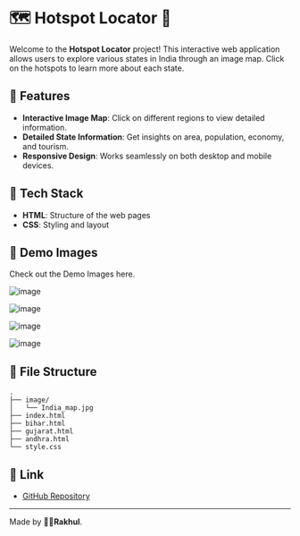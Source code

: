 # 🗺️ **Hotspot Locator** 📍

Welcome to the **Hotspot Locator** project! This interactive web application allows users to explore various states in India through an image map. Click on the hotspots to learn more about each state.

## 🚀 **Features**

- **Interactive Image Map**: Click on different regions to view detailed information.
- **Detailed State Information**: Get insights on area, population, economy, and tourism.
- **Responsive Design**: Works seamlessly on both desktop and mobile devices.

## 🌟 **Tech Stack**

- **HTML**: Structure of the web pages
- **CSS**: Styling and layout


## 📸 **Demo Images**

Check out the Demo Images here.

![image](https://github.com/user-attachments/assets/7114e30e-113b-495b-ab86-69258fcfd142)

![image](https://github.com/user-attachments/assets/159d7bb4-617d-4e6d-8406-e8fad89d40f6)

![image](https://github.com/user-attachments/assets/09344527-664a-412b-a031-6b68d962da98)

![image](https://github.com/user-attachments/assets/81e08af6-d901-461a-abfb-266268bdd53e)


## 📁 **File Structure**

```plaintext
.
├── image/
│   └── India_map.jpg
├── index.html
├── bihar.html
├── gujarat.html
├── andhra.html
└── style.css
```

## 🔗 **Link**

- [GitHub Repository](https://github.com/BlackEmpir7199/220701216-CS19542-IP-Lab)

---
Made by **👨‍💻Rakhul**.
